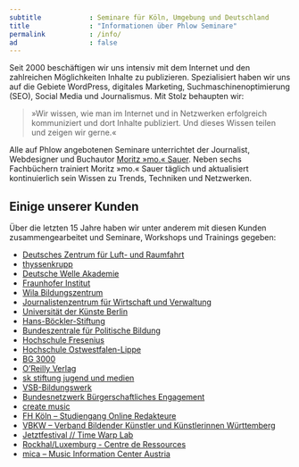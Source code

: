 ```yaml
---
subtitle            : Seminare für Köln, Umgebung und Deutschland
title               : "Informationen über Phlow Seminare"
permalink           : /info/
ad                  : false
---
```

Seit 2000 beschäftigen wir uns intensiv mit dem Internet und den zahlreichen Möglichkeiten Inhalte zu publizieren. Spezialisiert haben wir uns auf die Gebiete WordPress, digitales Marketing, Suchmaschinenoptimierung (SEO), Social Media und Journalismus. Mit Stolz behaupten wir:
<!--more-->

> »Wir wissen, wie man im Internet und in Netzwerken erfolgreich kommuniziert und dort Inhalte publiziert. Und dieses Wissen teilen und zeigen wir gerne.«

Alle auf Phlow angebotenen Seminare unterrichtet der Journalist, Webdesigner und Buchautor [Moritz »mo.« Sauer](http://moritz.sauer.io/). Neben sechs Fachbüchern trainiert Moritz »mo.« Sauer täglich und aktualisiert kontinuierlich sein Wissen zu Trends, Techniken und Netzwerken.

## Einige unserer Kunden

Über die letzten 15 Jahre haben wir unter anderem mit diesen Kunden zusammengearbeitet und Seminare, Workshops und Trainings gegeben:

-   [Deutsches Zentrum für Luft- und Raumfahrt](http://www.dlr.de/)
-   [thyssenkrupp](https://www.thyssenkrupp.com/de/)
-   [Deutsche Welle Akademie](http://www.dw.com/de/dw-akademie/%C3%BCber-uns/s-8101)
-   [Fraunhofer Institut](https://www.fraunhofer.de/)
-   [Wila Bildungszentrum](http://www.wila-bildungszentrum.de/)
-   [Journalistenzentrum für Wirtschaft und Verwaltung](http://www.journalistenzentrum-jwv.de/)
-   [Universität der Künste Berlin](https://www.udk-berlin.de/)
-   [Hans-Böckler-Stiftung](http://www.boeckler.de/)
-   [Bundeszentrale für Politische Bildung](http://www.bpb.de/)
-   [Hochschule Fresenius](http://www.hs-fresenius.de/)
-   [Hochschule Ostwestfalen-Lippe](http://www.hs-owl.de/)
-   [BG 3000](http://www.bg3000.de/)
-   [O’Reilly Verlag](http://www.oreilly.de/)
-   [sk stiftung jugend und medien](http://www.sk-jugend.de/)
-   [VSB-Bildungswerk](http://vsb-bildungswerk.de/)
-   [Bundesnetzwerk Bürgerschaftliches Engagement](http://www.b-b-e.de/)
-   [create music](http://www.create-music.info/)
-   [FH Köln – Studiengang Online Redakteure](http://www.online-redakteure.com/)
-   [VBKW – Verband Bildender Künstler und Künstlerinnen Württemberg](http://vbkw.de)
-   [Jetztfestival // Time Warp Lab](http://www.time-warp.de/)
-   [Rockhal/Luxemburg - Centre de Ressources](http://www.cr.rockhal.lu/fr/)
-   [mica – Music Information Center Austria](http://www.mica.at/)
